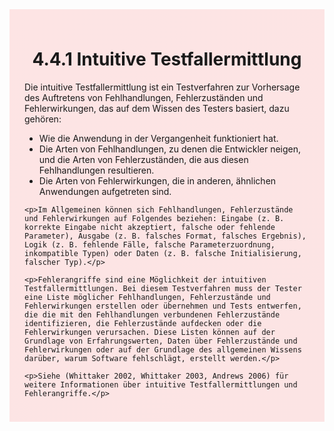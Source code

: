 <div class="rounded-lg border shadow-sm" style="background: linear-gradient(135deg,#fde4e4 0%,#fce4e4 100%); padding: 24px; border-color: #fda4af">
  <header style="margin-bottom:12px">
    <h1 class="text-2xl font-bold text-gray-900">4.4.1 Intuitive Testfallermittlung</h1>
  </header>
  <article class="prose max-w-none">
    <p>Die intuitive Testfallermittlung ist ein Testverfahren zur Vorhersage des Auftretens von Fehlhandlungen, Fehlerzuständen und Fehlerwirkungen, das auf dem Wissen des Testers basiert, dazu gehören:</p>
    <ul>
      <li>Wie die Anwendung in der Vergangenheit funktioniert hat.</li>
      <li>Die Arten von Fehlhandlungen, zu denen die Entwickler neigen, und die Arten von Fehlerzuständen, die aus diesen Fehlhandlungen resultieren.</li>
      <li>Die Arten von Fehlerwirkungen, die in anderen, ähnlichen Anwendungen aufgetreten sind.</li>
    </ul>

    <p>Im Allgemeinen können sich Fehlhandlungen, Fehlerzustände und Fehlerwirkungen auf Folgendes beziehen: Eingabe (z. B. korrekte Eingabe nicht akzeptiert, falsche oder fehlende Parameter), Ausgabe (z. B. falsches Format, falsches Ergebnis), Logik (z. B. fehlende Fälle, falsche Parameterzuordnung, inkompatible Typen) oder Daten (z. B. falsche Initialisierung, falscher Typ).</p>

    <p>Fehlerangriffe sind eine Möglichkeit der intuitiven Testfallermittlungen. Bei diesem Testverfahren muss der Tester eine Liste möglicher Fehlhandlungen, Fehlerzustände und Fehlerwirkungen erstellen oder übernehmen und Tests entwerfen, die die mit den Fehlhandlungen verbundenen Fehlerzustände identifizieren, die Fehlerzustände aufdecken oder die Fehlerwirkungen verursachen. Diese Listen können auf der Grundlage von Erfahrungswerten, Daten über Fehlerzustände und Fehlerwirkungen oder auf der Grundlage des allgemeinen Wissens darüber, warum Software fehlschlägt, erstellt werden.</p>

    <p>Siehe (Whittaker 2002, Whittaker 2003, Andrews 2006) für weitere Informationen über intuitive Testfallermittlungen und Fehlerangriffe.</p>
  </article>
</div>
